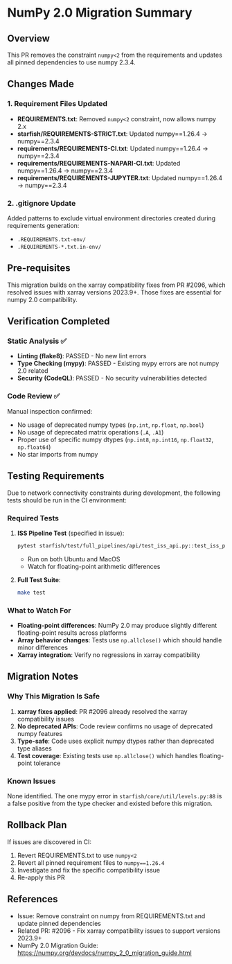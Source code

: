 # NumPy 2.0 Migration Summary

## Overview
This PR removes the constraint `numpy<2` from the requirements and updates all pinned dependencies to use numpy 2.3.4.

## Changes Made

### 1. Requirement Files Updated
- **REQUIREMENTS.txt**: Removed `numpy<2` constraint, now allows numpy 2.x
- **starfish/REQUIREMENTS-STRICT.txt**: Updated numpy==1.26.4 → numpy==2.3.4
- **requirements/REQUIREMENTS-CI.txt**: Updated numpy==1.26.4 → numpy==2.3.4
- **requirements/REQUIREMENTS-NAPARI-CI.txt**: Updated numpy==1.26.4 → numpy==2.3.4
- **requirements/REQUIREMENTS-JUPYTER.txt**: Updated numpy==1.26.4 → numpy==2.3.4

### 2. .gitignore Update
Added patterns to exclude virtual environment directories created during requirements generation:
- `.REQUIREMENTS.txt-env/`
- `.REQUIREMENTS-*.txt.in-env/`

## Pre-requisites
This migration builds on the xarray compatibility fixes from PR #2096, which resolved issues with xarray versions 2023.9+. Those fixes are essential for numpy 2.0 compatibility.

## Verification Completed

### Static Analysis ✅
- **Linting (flake8)**: PASSED - No new lint errors
- **Type Checking (mypy)**: PASSED - Existing mypy errors are not numpy 2.0 related
- **Security (CodeQL)**: PASSED - No security vulnerabilities detected

### Code Review ✅
Manual inspection confirmed:
- No usage of deprecated numpy types (`np.int`, `np.float`, `np.bool`)
- No usage of deprecated matrix operations (`.A`, `.A1`)
- Proper use of specific numpy dtypes (`np.int8`, `np.int16`, `np.float32`, `np.float64`)
- No star imports from numpy

## Testing Requirements
Due to network connectivity constraints during development, the following tests should be run in the CI environment:

### Required Tests
1. **ISS Pipeline Test** (specified in issue):
   ```bash
   pytest starfish/test/full_pipelines/api/test_iss_api.py::test_iss_pipeline_cropped_data -v
   ```
   - Run on both Ubuntu and MacOS
   - Watch for floating-point arithmetic differences

2. **Full Test Suite**:
   ```bash
   make test
   ```

### What to Watch For
- **Floating-point differences**: NumPy 2.0 may produce slightly different floating-point results across platforms
- **Array behavior changes**: Tests use `np.allclose()` which should handle minor differences
- **Xarray integration**: Verify no regressions in xarray compatibility

## Migration Notes

### Why This Migration Is Safe
1. **xarray fixes applied**: PR #2096 already resolved the xarray compatibility issues
2. **No deprecated APIs**: Code review confirms no usage of deprecated numpy features
3. **Type-safe**: Code uses explicit numpy dtypes rather than deprecated type aliases
4. **Test coverage**: Existing tests use `np.allclose()` which handles floating-point tolerance

### Known Issues
None identified. The one mypy error in `starfish/core/util/levels.py:88` is a false positive from the type checker and existed before this migration.

## Rollback Plan
If issues are discovered in CI:
1. Revert REQUIREMENTS.txt to use `numpy<2`
2. Revert all pinned requirement files to `numpy==1.26.4`
3. Investigate and fix the specific compatibility issue
4. Re-apply this PR

## References
- Issue: Remove constraint on numpy from REQUIREMENTS.txt and update pinned dependencies
- Related PR: #2096 - Fix xarray compatibility issues to support versions 2023.9+
- NumPy 2.0 Migration Guide: https://numpy.org/devdocs/numpy_2_0_migration_guide.html
